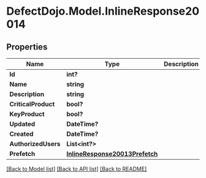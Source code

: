# DefectDojo.Model.InlineResponse20014
## Properties

Name | Type | Description | Notes
------------ | ------------- | ------------- | -------------
**Id** | **int?** |  | [optional] 
**Name** | **string** |  | 
**Description** | **string** |  | [optional] 
**CriticalProduct** | **bool?** |  | [optional] 
**KeyProduct** | **bool?** |  | [optional] 
**Updated** | **DateTime?** |  | [optional] 
**Created** | **DateTime?** |  | [optional] 
**AuthorizedUsers** | **List&lt;int?&gt;** |  | [optional] 
**Prefetch** | [**InlineResponse20013Prefetch**](InlineResponse20013Prefetch.md) |  | [optional] 

[[Back to Model list]](../README.md#documentation-for-models) [[Back to API list]](../README.md#documentation-for-api-endpoints) [[Back to README]](../README.md)

